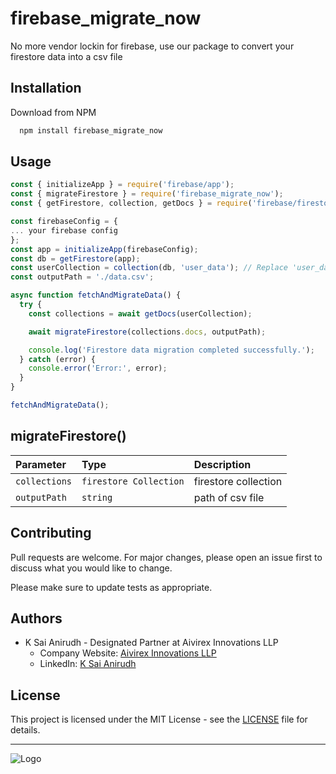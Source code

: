 # firebase_migrate_now

No more vendor lockin for firebase, use our package to convert your firestore data into a csv file

## Installation

Download from NPM

```bash
  npm install firebase_migrate_now
```

## Usage

```javascript
const { initializeApp } = require('firebase/app');
const { migrateFirestore } = require('firebase_migrate_now');
const { getFirestore, collection, getDocs } = require('firebase/firestore');

const firebaseConfig = {
... your firebase config
};
const app = initializeApp(firebaseConfig);
const db = getFirestore(app);
const userCollection = collection(db, 'user_data'); // Replace 'user_data' with your actual collection name
const outputPath = './data.csv';

async function fetchAndMigrateData() {
  try {
    const collections = await getDocs(userCollection);

    await migrateFirestore(collections.docs, outputPath);

    console.log('Firestore data migration completed successfully.');
  } catch (error) {
    console.error('Error:', error);
  }
}

fetchAndMigrateData();
```


## migrateFirestore()


| Parameter | Type     | Description                |
| :-------- | :------- | :------------------------- |
| `collections` | `firestore Collection` | firestore collection |
| `outputPath` | `string` | path of csv file |

## Contributing

Pull requests are welcome. For major changes, please open an issue first
to discuss what you would like to change.

Please make sure to update tests as appropriate.

## Authors

- K Sai Anirudh - Designated Partner at Aivirex Innovations LLP
  - Company Website: [Aivirex Innovations LLP](https://aivirex.in)
  - LinkedIn: [K Sai Anirudh](https://www.linkedin.com/in/sai-anirudh-415001168/)

## License

This project is licensed under the MIT License - see the [LICENSE](LICENSE) file for details.

---

![Logo](https://aivirex.in/assets/img/logo.png)
